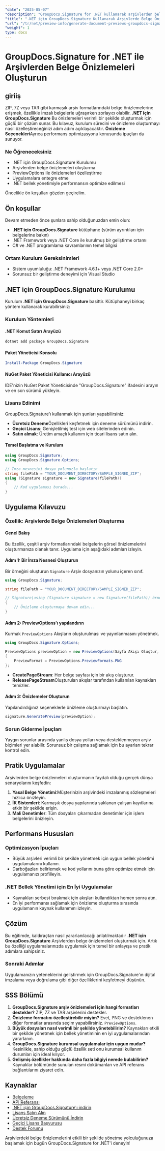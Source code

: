 ```yaml
---
"date": "2025-05-07"
"description": "GroupDocs.Signature for .NET kullanarak arşivlerden belge önizlemelerini nasıl verimli bir şekilde oluşturacağınızı öğrenin. Bu kılavuz, kurulum, özelleştirme ve performans optimizasyonunu kapsar."
"title": ".NET için GroupDocs.Signature Kullanarak Arşivlerde Belge Önizlemeleri Oluşturma - Eksiksiz Bir Kılavuz"
"url": "/tr/net/preview-info/generate-document-previews-groupdocs-signature-net/"
"weight": 1
type: docs
---
```

# GroupDocs.Signature for .NET ile Arşivlerden Belge Önizlemeleri Oluşturun

## giriiş
ZIP, 7Z veya TAR gibi karmaşık arşiv formatlarındaki belge önizlemelerine erişmek, özellikle imzalı belgelerle uğraşırken zorlayıcı olabilir. **.NET için GroupDocs.Signature** Bu önizlemeleri verimli bir şekilde oluşturmak için güçlü bir çözüm sunar. Bu kılavuz, kurulum sürecini ve önizleme oluşturmayı nasıl özelleştireceğinizi adım adım açıklayacaktır. **Önizleme Seçenekleri**Ayrıca performans optimizasyonu konusunda ipuçları da sunuyor.

### Ne Öğreneceksiniz
- .NET için GroupDocs.Signature Kurulumu
- Arşivlerden belge önizlemeleri oluşturma
- PreviewOptions ile önizlemeleri özelleştirme
- Uygulamalara entegre etme
- .NET bellek yönetimiyle performansın optimize edilmesi

Öncelikle ön koşulları gözden geçirelim.

## Ön koşullar
Devam etmeden önce şunlara sahip olduğunuzdan emin olun:

- **.NET için GroupDocs.Signature** kütüphane (sürüm ayrıntıları için belgelerine bakın)
- .NET Framework veya .NET Core ile kurulmuş bir geliştirme ortamı
- C# ve .NET programlama kavramlarının temel bilgisi

### Ortam Kurulum Gereksinimleri
- Sistem uyumluluğu: .NET Framework 4.6.1+ veya .NET Core 2.0+
- Sorunsuz bir geliştirme deneyimi için Visual Studio

## .NET için GroupDocs.Signature Kurulumu
Kurulum **.NET için GroupDocs.Signature** basittir. Kütüphaneyi birkaç yöntem kullanarak kurabilirsiniz:

### Kurulum Yöntemleri
#### .NET Komut Satırı Arayüzü
```bash
dotnet add package GroupDocs.Signature
```

#### Paket Yöneticisi Konsolu
```powershell
Install-Package GroupDocs.Signature
```

#### NuGet Paket Yöneticisi Kullanıcı Arayüzü
IDE'nizin NuGet Paket Yöneticisinde "GroupDocs.Signature" ifadesini arayın ve en son sürümü yükleyin.

### Lisans Edinimi
GroupDocs.Signature'ı kullanmak için şunları yapabilirsiniz:
- **Ücretsiz Deneme**Özellikleri keşfetmek için deneme sürümünü indirin.
- **Geçici Lisans**: Genişletilmiş test için web sitelerinden edinin.
- **Satın almak**: Üretim amaçlı kullanım için ticari lisans satın alın.

#### Temel Başlatma ve Kurulum
```csharp
using GroupDocs.Signature;
using GroupDocs.Signature.Options;

// İmza nesnesini dosya yolunuzla başlatın
string filePath = "YOUR_DOCUMENT_DIRECTORY/SAMPLE_SIGNED_ZIP";
using (Signature signature = new Signature(filePath))
{
    // Kod uygulaması burada...
}
```

## Uygulama Kılavuzu
### Özellik: Arşivlerde Belge Önizlemeleri Oluşturma
#### Genel Bakış
Bu özellik, çeşitli arşiv formatlarındaki belgelerin görsel önizlemelerini oluşturmanıza olanak tanır. Uygulama için aşağıdaki adımları izleyin.

#### Adım 1: Bir İmza Nesnesi Oluşturun
Bir örneğini oluşturun `Signature` Arşiv dosyanızın yolunu içeren sınıf.
```csharp
using GroupDocs.Signature;

string filePath = "YOUR_DOCUMENT_DIRECTORY/SAMPLE_SIGNED_ZIP";

// Signature\using (Signature signature = new Signature(filePath)) örneğini oluşturun
{
    // Önizleme oluşturmaya devam edin...
}
```

#### Adım 2: PreviewOptions'ı yapılandırın
Kurmak `PreviewOptions` Akışların oluşturulması ve yayınlanmasını yönetmek.
```csharp
using GroupDocs.Signature.Options;

PreviewOptions previewOption = new PreviewOptions(Sayfa Akışı Oluştur, ReleasePageStream)
{
    PreviewFormat = PreviewOptions.PreviewFormats.PNG
};
```
- **CreatePageStream**: Her belge sayfası için bir akış oluşturur.
- **ReleasePageStream**Oluşturulan akışlar tarafından kullanılan kaynakları temizler.

#### Adım 3: Önizlemeler Oluşturun
Yapılandırdığınız seçeneklerle önizleme oluşturmayı başlatın.
```csharp
signature.GeneratePreview(previewOption);
```

### Sorun Giderme İpuçları
Yaygın sorunlar arasında yanlış dosya yolları veya desteklenmeyen arşiv biçimleri yer alabilir. Sorunsuz bir çalışma sağlamak için bu ayarları tekrar kontrol edin.

## Pratik Uygulamalar
Arşivlerden belge önizlemeleri oluşturmanın faydalı olduğu gerçek dünya senaryolarını keşfedin:
1. **Yasal Belge Yönetimi**:Müşterinizin arşivindeki imzalanmış sözleşmeleri hızlıca önizleyin.
2. **İK Sistemleri**: Karmaşık dosya yapılarında saklanan çalışan kayıtlarına etkin bir şekilde erişin.
3. **Mali Denetimler**: Tüm dosyaları çıkarmadan denetimler için işlem belgelerini önizleyin.

## Performans Hususları
### Optimizasyon İpuçları
- Büyük arşivleri verimli bir şekilde yönetmek için uygun bellek yönetimi uygulamalarını kullanın.
- Darboğazları belirlemek ve kod yollarını buna göre optimize etmek için uygulamanızı profilleyin.

### .NET Bellek Yönetimi için En İyi Uygulamalar
- Kaynakları serbest bırakmak için akışları kullandıktan hemen sonra atın.
- En iyi performansı sağlamak için önizleme oluşturma sırasında uygulamanın kaynak kullanımını izleyin.

## Çözüm
Bu eğitimde, kaldıraçtan nasıl yararlanılacağı anlatılmaktadır **.NET için GroupDocs.Signature** Arşivlerden belge önizlemeleri oluşturmak için. Artık bu özelliği uygulamalarınızda uygulamak için temel bir anlayışa ve pratik adımlara sahipsiniz.

### Sonraki Adımlar
Uygulamanızın yeteneklerini geliştirmek için GroupDocs.Signature'ın dijital imzalama veya doğrulama gibi diğer özelliklerini keşfetmeyi düşünün.

## SSS Bölümü
1. **GroupDocs.Signature arşiv önizlemeleri için hangi formatları destekler?** 
   ZIP, 7Z ve TAR arşivlerini destekler.
2. **Önizleme formatını özelleştirebilir miyim?**
   Evet, PNG ve desteklenen diğer formatlar arasında seçim yapabilirsiniz. `PreviewOptions`.
3. **Büyük dosyaları nasıl verimli bir şekilde yönetebilirim?**
   Kaynakları etkili bir şekilde yönetmek için bellek yönetiminin en iyi uygulamalarından yararlanın.
4. **GroupDocs.Signature kurumsal uygulamalar için uygun mudur?**
   Kesinlikle, sahip olduğu güçlü özellik seti onu kurumsal kullanım durumları için ideal kılıyor.
5. **Gelişmiş özellikler hakkında daha fazla bilgiyi nerede bulabilirim?**
   Kaynaklar bölümünde sunulan resmi dokümanları ve API referans bağlantılarını ziyaret edin.

## Kaynaklar
- [Belgeleme](https://docs.groupdocs.com/signature/net/)
- [API Referansı](https://reference.groupdocs.com/signature/net/)
- [.NET için GroupDocs.Signature'ı indirin](https://releases.groupdocs.com/signature/net/)
- [Lisans Satın Alın](https://purchase.groupdocs.com/buy)
- [Ücretsiz Deneme Sürümünü İndirin](https://releases.groupdocs.com/signature/net/)
- [Geçici Lisans Başvurusu](https://purchase.groupdocs.com/temporary-license/)
- [Destek Forumu](https://forum.groupdocs.com/c/signature/)

Arşivlerdeki belge önizlemelerini etkili bir şekilde yönetme yolculuğunuza başlamak için bugün GroupDocs.Signature for .NET'i deneyin!